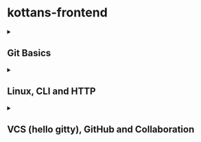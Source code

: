# kottans-frontend
<details>
<summary><h2>Git Basics</h2></summary>
  <details>
      <h3>Introduction to Git and GitHub & learngitbranching.js.org</h3>
        <h5>Новое для меня</h5>
        <ul>
          <li>Операции по перемещению веток на определенные коммиты</li>
          <li>Операции копирования коммитов</li>
          <li>Методика обращения коммитов </li>
          <li>Операции слияния коммитов</li>
          <li>Отмена коммитов</li>
          <li>Операции с ветками</li>
        </ul>
  </details>
  <details>
  <summary><h3>Скриншоты прохождения</h3></summary>
      <img src="https://github.com/mikkibmw/kottans-frontend/blob/main/git-basic/git1.png" alt="Introduction to Git and GitHub">
      <img src="https://github.com/mikkibmw/kottans-frontend/blob/main/git-basic/git2.png" alt="Introduction to Git and GitHub">
      <img src="https://github.com/mikkibmw/kottans-frontend/blob/main/git-basic/git3.png">
      <img src="https://github.com/mikkibmw/kottans-frontend/blob/main/git-basic/git4.png">
   </details>        
</details>

<details>
<summary><h2>Linux, CLI and HTTP</h2></summary>
  <details>
  <summary><h3>Мои впечатления</h3></summary>
    <options>
      <ul><h3>Linux, Command Line</h3>
        <h5>Новое для меня</h5>
        <ul>
          <li>Практически все</li>
        </ul>
        <h5>Буду использовать</h5>
        <ul>
          <li>Думаю пригодятся почти все команды из курса</li>
        </ul>
      </ul>
      <ul><h3>HTTP</h3>
        <h5>Новое для меня</h5>
        <ul>
          <li>Много новой информации,думаю многое лучше пойму по ходу применения в работе.Конспект буду держать под рукой</li>
        </ul>
        <h5>Буду использовать</h5>
        <ul>
          <li>В той или иной степени пригодится вся информация.</li>
        </ul>
      </ul>
    </options>
  </details>

  <details>
  <summary><h3>Скриншоты прохождения</h3></summary>
      <img src="https://github.com/mikkibmw/kottans-frontend/blob/main/task_linux_cli/linux1.png" alt="Linux_CLI_and_HTTP">
      <img src="https://github.com/mikkibmw/kottans-frontend/blob/main/task_linux_cli/linux2.png" alt="Linux_CLI_and_HTTP">
      <img src="https://github.com/mikkibmw/kottans-frontend/blob/main/task_linux_cli/linux3.png" alt="Linux_CLI_and_HTTP">
      <img src="https://github.com/mikkibmw/kottans-frontend/blob/main/task_linux_cli/linux4.png" alt="Linux_CLI_and_HTTP">
   </details>
</details>

<details>
<summary><h2>VCS (hello gitty), GitHub and Collaboration</h2></summary>
  <details>
  <summary><h3>Мои впечатления</h3></summary>
    <options>
      <ul><h3>VCS (hello gitty), GitHub and Collaboration</h3>
        <h5>Новое для меня</h5>
        <ul>
          <li>Практически вся информация данного курса</li>
          <li>Прохождение на learngitbranching.js.org далось не сразу и многие задачи быстро забылись, но думаю, что лучше всего будет запоминатся во время использования этих знаний в работе</li>
        </ul>
        <h5>Буду использовать</h5>
        <ul>
          <li>Думаю, что при командной работе над проектом большая часть из этого материала так или иначе будет использоваться</li>
        </ul>
      </ul>
    </options>
  </details>
  <details>
  <summary><h3>Скриншоты прохождения</h3></summary>
      <img src="https://github.com/mikkibmw/kottans-frontend/blob/main/task_git_collaboration/week3.png" alt="Collaboration">
      <img src="https://github.com/mikkibmw/kottans-frontend/blob/main/task_git_collaboration/week4.png" alt="Working with remotes">
   </details>
</details>